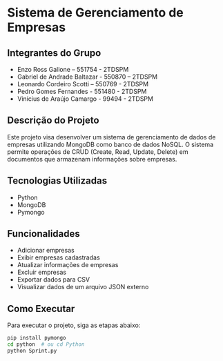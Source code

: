# Sistema de Gerenciamento de Empresas

## Integrantes do Grupo
- Enzo Ross Gallone – 551754 - 2TDSPM 
- Gabriel de Andrade Baltazar - 550870 – 2TDSPM
- Leonardo Cordeiro Scotti – 550769 - 2TDSPM 
- Pedro Gomes Fernandes - 551480 - 2TDSPM 
- Vinícius de Araújo Camargo - 99494 - 2TDSPM 

## Descrição do Projeto
Este projeto visa desenvolver um sistema de gerenciamento de dados de empresas utilizando MongoDB como banco de dados NoSQL. O sistema permite operações de CRUD (Create, Read, Update, Delete) em documentos que armazenam informações sobre empresas.

## Tecnologias Utilizadas
- Python
- MongoDB
- Pymongo

## Funcionalidades
- Adicionar empresas
- Exibir empresas cadastradas
- Atualizar informações de empresas
- Excluir empresas
- Exportar dados para CSV
- Visualizar dados de um arquivo JSON externo

## Como Executar
Para executar o projeto, siga as etapas abaixo:

```bash
pip install pymongo
cd python  # ou cd Python
python Sprint.py
